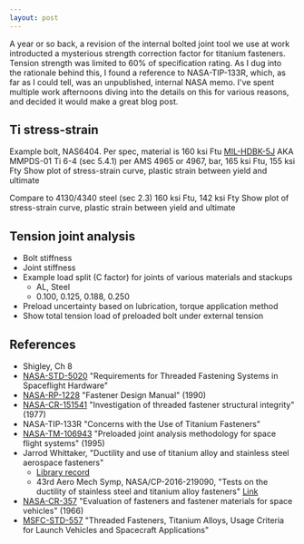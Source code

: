 ```yaml
---
layout: post
---
```


A year or so back, a revision of the internal bolted joint tool we use at work introducted a mysterious strength correction factor for titanium fasteners. Tension strength was limited to 60% of specification rating. As I dug into the rationale behind this, I found a reference to NASA-TIP-133R, which, as far as I could tell, was an unpublished, internal NASA memo. I've spent multiple work afternoons diving into the details on this for various reasons, and decided it would make a great blog post.

## Ti stress-strain
Example bolt, NAS6404. Per spec, material is 160 ksi Ftu
[MIL-HDBK-5J](http://everyspec.com/MIL-HDBK/MIL-HDBK-0001-0099/MIL_HDBK_5J_139/) AKA MMPDS-01
Ti 6-4 (sec 5.4.1) per AMS 4965 or 4967, bar,
165 ksi Ftu, 155 ksi Fty
Show plot of stress-strain curve, plastic strain between yield and ultimate

Compare to 4130/4340 steel (sec 2.3)
160 ksi Ftu, 142 ksi Fty
Show plot of stress-strain curve, plastic strain between yield and ultimate

## Tension joint analysis
- Bolt stiffness
- Joint stiffness
- Example load split (C factor) for joints of various materials and stackups
  - AL, Steel
  - 0.100, 0.125, 0.188, 0.250
- Preload uncertainty based on lubrication, torque application method
- Show total tension load of preloaded bolt under external tension

## References
- Shigley, Ch 8
- [NASA-STD-5020](https://standards.nasa.gov/standard/nasa/nasa-std-5020) "Requirements for Threaded Fastening Systems in Spaceflight Hardware"
- [NASA-RP-1228](https://ntrs.nasa.gov/citations/19900009424) "Fastener Design Manual" (1990)
- [NASA-CR-151541](https://ntrs.nasa.gov/citations/19780002530) "Investigation of threaded fastener structural integrity" (1977)
- NASA-TIP-133R "Concerns with the Use of Titanium Fasteners"
- [NASA-TM-106943](https://ntrs.nasa.gov/citations/19960012183) "Preloaded joint analysis methodology for space flight systems" (1995)
- Jarrod Whittaker, "Ductility and use of titanium alloy and stainless steel aerospace fasteners"
  - [Library record](https://digitalcommons.usf.edu/etd/5796/)
  - 43rd Aero Mech Symp, NASA/CP-2016-219090, "Tests on the ductility of stainless steel and titanium alloy fasteners" [Link](https://www.esmats.eu/amspapers/pastpapers/pdfs/2016/whittaker.pdf)
- [NASA-CR-357](https://ntrs.nasa.gov/citations/19660005495) "Evaluation of fasteners and fastener materials for space vehicles" (1966)
- [MSFC-STD-557](https://standards.nasa.gov/standard/msfc/msfc-std-557) "Threaded Fasteners, Titanium Alloys, Usage Criteria for Launch Vehicles and Spacecraft Applications"